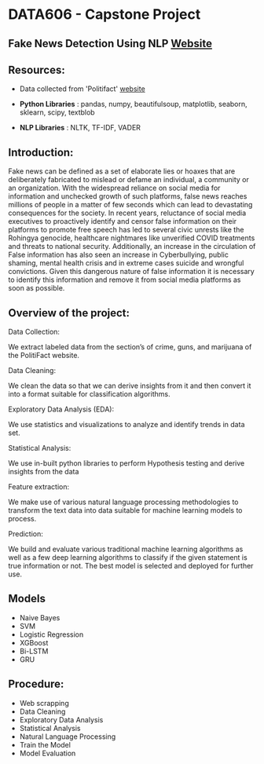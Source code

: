 # DATA606 - Capstone Project

## Fake News Detection Using NLP [Website](https://sites.google.com/umbc.edu/data-606-hk-website/home)

## Resources:

- Data collected from 'Politifact' [website](https://www.politifact.com/factchecks/list/)

- **Python Libraries** : pandas, numpy, beautifulsoup, matplotlib, seaborn, sklearn, scipy, textblob
- **NLP Libraries** : NLTK, TF-IDF, VADER

## Introduction:

Fake news can be defined as a set of elaborate lies or hoaxes that are deliberately fabricated to mislead or defame an individual, a community or an organization. With the widespread reliance on social media for information and unchecked growth of such platforms, false news reaches millions of people in a matter of few seconds which can lead to devastating consequences for the society. In recent years, reluctance of social media executives to proactively identify and censor false information on their platforms to promote free speech has led to several civic unrests like the Rohingya genocide, healthcare nightmares like unverified COVID treatments and threats to national security. Additionally, an increase in the circulation of False information has also seen an increase in Cyberbullying, public shaming, mental health crisis and in extreme cases suicide and wrongful convictions. Given this dangerous nature of false information it is necessary to identify this information and remove it from social media platforms as soon as possible. 

## Overview of the project:

Data Collection: 

We extract labeled data from the section’s of crime, guns, and marijuana of the PolitiFact website. 

Data Cleaning: 

We clean the data so that we can derive insights from it and then convert it into a format suitable for classification algorithms.

Exploratory Data Analysis (EDA):

We use statistics and visualizations to analyze and identify trends in data set.

Statistical Analysis:

We use in-built python libraries to perform Hypothesis testing and derive insights from the data

Feature extraction: 

We make use of various natural language processing methodologies to transform the text data into data suitable for machine learning models to process.

Prediction:

We build and evaluate various traditional machine learning algorithms as well as a few deep learning algorithms to classify if the given statement is true information or not. The best model is selected and deployed for further use.


## Models
- Naive Bayes
- SVM
- Logistic Regression
- XGBoost
- Bi-LSTM
- GRU

## Procedure:
- Web scrapping
- Data Cleaning
- Exploratory Data Analysis
- Statistical Analysis
- Natural Language Processing
- Train the Model
- Model Evaluation
